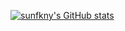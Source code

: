 

[![sunfkny's GitHub stats](https://github-readme-stats.vercel.app/api?username=sunfkny&show_icons=true&count_private=true)](https://github.com/anuraghazra/github-readme-stats)

<!--
**sunfkny/sunfkny** is a ✨ _special_ ✨ repository because its `README.md` (this file) appears on your GitHub profile.

Here are some ideas to get you started:
### Hi there 👋
- 🔭 I’m currently working on ...
- 🌱 I’m currently learning ...
- 👯 I’m looking to collaborate on ...
- 🤔 I’m looking for help with ...
- 💬 Ask me about ...
- 📫 How to reach me: ...
- 😄 Pronouns: ...
- ⚡ Fun fact: ...
-->
